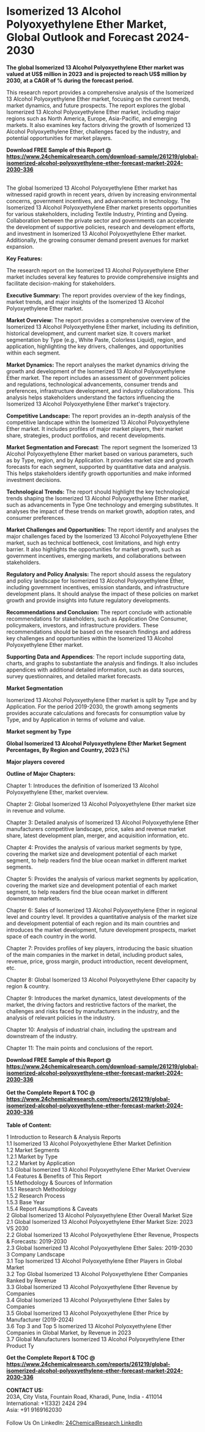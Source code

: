 <h1>Isomerized 13 Alcohol Polyoxyethylene Ether Market, Global Outlook and Forecast 2024-2030</h1><p><strong>The global Isomerized 13 Alcohol Polyoxyethylene Ether market was valued at US$ million in 2023 and is projected to reach US$ million by 2030, at a CAGR of % during the forecast period.</strong></p><p>
</p><p>This research report provides a comprehensive analysis of the Isomerized 13 Alcohol Polyoxyethylene Ether market, focusing on the current trends, market dynamics, and future prospects. The report explores the global Isomerized 13 Alcohol Polyoxyethylene Ether market, including major regions such as North America, Europe, Asia-Pacific, and emerging markets. It also examines key factors driving the growth of Isomerized 13 Alcohol Polyoxyethylene Ether, challenges faced by the industry, and potential opportunities for market players.</p><div><b>Download FREE Sample of this Report @ 
            <a href="https://www.24chemicalresearch.com/download-sample/261219/global-isomerized-alcohol-polyoxyethylene-ether-forecast-market-2024-2030-336">
            https://www.24chemicalresearch.com/download-sample/261219/global-isomerized-alcohol-polyoxyethylene-ether-forecast-market-2024-2030-336</a></b></div><br><p>
The global Isomerized 13 Alcohol Polyoxyethylene Ether market has witnessed rapid growth in recent years, driven by increasing environmental concerns, government incentives, and advancements in technology. The Isomerized 13 Alcohol Polyoxyethylene Ether market presents opportunities for various stakeholders, including Textile Industry, Printing and Dyeing. Collaboration between the private sector and governments can accelerate the development of supportive policies, research and development efforts, and investment in Isomerized 13 Alcohol Polyoxyethylene Ether market. Additionally, the growing consumer demand present avenues for market expansion.</p><p>
</p><p>
<strong>Key Features:</strong></p><p>
The research report on the Isomerized 13 Alcohol Polyoxyethylene Ether market includes several key features to provide comprehensive insights and facilitate decision-making for stakeholders.</p><p>
<strong>Executive Summary: </strong>The report provides overview of the key findings, market trends, and major insights of the Isomerized 13 Alcohol Polyoxyethylene Ether market.</p><p>
<strong>Market Overview: </strong>The report provides a comprehensive overview of the Isomerized 13 Alcohol Polyoxyethylene Ether market, including its definition, historical development, and current market size. It covers market segmentation by Type (e.g., White Paste, Colorless Liquid), region, and application, highlighting the key drivers, challenges, and opportunities within each segment.</p><p>
<strong>Market Dynamics: </strong>The report analyses the market dynamics driving the growth and development of the Isomerized 13 Alcohol Polyoxyethylene Ether market. The report includes an assessment of government policies and regulations, technological advancements, consumer trends and preferences, infrastructure development, and industry collaborations. This analysis helps stakeholders understand the factors influencing the Isomerized 13 Alcohol Polyoxyethylene Ether market's trajectory.</p><p>
<strong>Competitive Landscape:</strong> The report provides an in-depth analysis of the competitive landscape within the Isomerized 13 Alcohol Polyoxyethylene Ether market. It includes profiles of major market players, their market share, strategies, product portfolios, and recent developments.</p><p>
<strong>Market Segmentation and Forecast</strong>: The report segment the Isomerized 13 Alcohol Polyoxyethylene Ether market based on various parameters, such as by Type, region, and by Application. It provides market size and growth forecasts for each segment, supported by quantitative data and analysis. This helps stakeholders identify growth opportunities and make informed investment decisions.</p><p>
<strong>Technological Trends:</strong> The report should highlight the key technological trends shaping the Isomerized 13 Alcohol Polyoxyethylene Ether market, such as advancements in Type One technology and emerging substitutes. It analyses the impact of these trends on market growth, adoption rates, and consumer preferences.</p><p>
<strong>Market Challenges and Opportunities:</strong> The report identify and analyses the major challenges faced by the Isomerized 13 Alcohol Polyoxyethylene Ether market, such as technical bottleneck, cost limitations, and high entry barrier. It also highlights the opportunities for market growth, such as government incentives, emerging markets, and collaborations between stakeholders.</p><p>
<strong>Regulatory and Policy Analysis: </strong>The report should assess the regulatory and policy landscape for Isomerized 13 Alcohol Polyoxyethylene Ether, including government incentives, emission standards, and infrastructure development plans. It should analyse the impact of these policies on market growth and provide insights into future regulatory developments.</p><p>
<strong>Recommendations and Conclusion:</strong> The report conclude with actionable recommendations for stakeholders, such as Application One Consumer, policymakers, investors, and infrastructure providers. These recommendations should be based on the research findings and address key challenges and opportunities within the Isomerized 13 Alcohol Polyoxyethylene Ether market.</p><p>
<strong>Supporting Data and Appendices</strong>: The report include supporting data, charts, and graphs to substantiate the analysis and findings. It also includes appendices with additional detailed information, such as data sources, survey questionnaires, and detailed market forecasts.</p><p>
<strong>Market Segmentation</strong></p><p>
Isomerized 13 Alcohol Polyoxyethylene Ether market is split by Type and by Application. For the period 2019-2030, the growth among segments provides accurate calculations and forecasts for consumption value by Type, and by Application in terms of volume and value.</p><p>
<strong>Market segment by Type</strong></p><p>
</p><p>
</p><p><strong>Global Isomerized 13 Alcohol Polyoxyethylene Ether Market Segment Percentages, By Region and Country, 2023 (%)</strong></p><p>
</p><p>
</p><p><strong>Major players covered</strong></p><p>
</p><p>
</p><p><strong>Outline of Major Chapters:</strong></p><p>
Chapter 1: Introduces the definition of Isomerized 13 Alcohol Polyoxyethylene Ether, market overview.</p><p>
Chapter 2: Global Isomerized 13 Alcohol Polyoxyethylene Ether market size in revenue and volume.</p><p>
Chapter 3: Detailed analysis of Isomerized 13 Alcohol Polyoxyethylene Ether manufacturers competitive landscape, price, sales and revenue market share, latest development plan, merger, and acquisition information, etc.</p><p>
Chapter 4: Provides the analysis of various market segments by type, covering the market size and development potential of each market segment, to help readers find the blue ocean market in different market segments.</p><p>
Chapter 5: Provides the analysis of various market segments by application, covering the market size and development potential of each market segment, to help readers find the blue ocean market in different downstream markets.</p><p>
Chapter 6: Sales of Isomerized 13 Alcohol Polyoxyethylene Ether in regional level and country level. It provides a quantitative analysis of the market size and development potential of each region and its main countries and introduces the market development, future development prospects, market space of each country in the world.</p><p>
Chapter 7: Provides profiles of key players, introducing the basic situation of the main companies in the market in detail, including product sales, revenue, price, gross margin, product introduction, recent development, etc.</p><p>
Chapter 8: Global Isomerized 13 Alcohol Polyoxyethylene Ether capacity by region &amp; country.</p><p>
Chapter 9: Introduces the market dynamics, latest developments of the market, the driving factors and restrictive factors of the market, the challenges and risks faced by manufacturers in the industry, and the analysis of relevant policies in the industry.</p><p>
Chapter 10: Analysis of industrial chain, including the upstream and downstream of the industry.</p><p>
Chapter 11: The main points and conclusions of the report.</p><div><b>Download FREE Sample of this Report @ 
            <a href="https://www.24chemicalresearch.com/download-sample/261219/global-isomerized-alcohol-polyoxyethylene-ether-forecast-market-2024-2030-336">
            https://www.24chemicalresearch.com/download-sample/261219/global-isomerized-alcohol-polyoxyethylene-ether-forecast-market-2024-2030-336</a></b></div><br><div><b>Get the Complete Report & TOC @ 
            <a href="https://www.24chemicalresearch.com/reports/261219/global-isomerized-alcohol-polyoxyethylene-ether-forecast-market-2024-2030-336">
            https://www.24chemicalresearch.com/reports/261219/global-isomerized-alcohol-polyoxyethylene-ether-forecast-market-2024-2030-336</a></b></div><br>
            <b>Table of Content:</b><p>1 Introduction to Research & Analysis Reports<br />
    1.1 Isomerized 13 Alcohol Polyoxyethylene Ether Market Definition<br />
    1.2 Market Segments<br />
        1.2.1 Market by Type<br />
        1.2.2 Market by Application<br />
    1.3 Global Isomerized 13 Alcohol Polyoxyethylene Ether Market Overview<br />
    1.4 Features & Benefits of This Report<br />
    1.5 Methodology & Sources of Information<br />
        1.5.1 Research Methodology<br />
        1.5.2 Research Process<br />
        1.5.3 Base Year<br />
        1.5.4 Report Assumptions & Caveats<br />
2 Global Isomerized 13 Alcohol Polyoxyethylene Ether Overall Market Size<br />
    2.1 Global Isomerized 13 Alcohol Polyoxyethylene Ether Market Size: 2023 VS 2030<br />
    2.2 Global Isomerized 13 Alcohol Polyoxyethylene Ether Revenue, Prospects & Forecasts: 2019-2030<br />
    2.3 Global Isomerized 13 Alcohol Polyoxyethylene Ether Sales: 2019-2030<br />
3 Company Landscape<br />
    3.1 Top Isomerized 13 Alcohol Polyoxyethylene Ether Players in Global Market<br />
    3.2 Top Global Isomerized 13 Alcohol Polyoxyethylene Ether Companies Ranked by Revenue<br />
    3.3 Global Isomerized 13 Alcohol Polyoxyethylene Ether Revenue by Companies<br />
    3.4 Global Isomerized 13 Alcohol Polyoxyethylene Ether Sales by Companies<br />
    3.5 Global Isomerized 13 Alcohol Polyoxyethylene Ether Price by Manufacturer (2019-2024)<br />
    3.6 Top 3 and Top 5 Isomerized 13 Alcohol Polyoxyethylene Ether Companies in Global Market, by Revenue in 2023<br />
    3.7 Global Manufacturers Isomerized 13 Alcohol Polyoxyethylene Ether Product Ty</p><div><b>Get the Complete Report & TOC @ 
            <a href="https://www.24chemicalresearch.com/reports/261219/global-isomerized-alcohol-polyoxyethylene-ether-forecast-market-2024-2030-336">
            https://www.24chemicalresearch.com/reports/261219/global-isomerized-alcohol-polyoxyethylene-ether-forecast-market-2024-2030-336</a></b></div><br><b>CONTACT US:</b><br>
            203A, City Vista, Fountain Road, Kharadi, Pune, India - 411014<br>
            International: +1(332) 2424 294<br>
            Asia: +91 9169162030 <br><br>
            Follow Us On LinkedIn: <a href="https://www.linkedin.com/company/24chemicalresearch/">24ChemicalResearch LinkedIn</a>